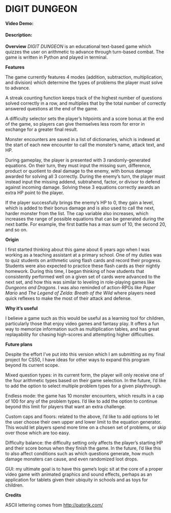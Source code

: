 # DIGIT DUNGEON
#### Video Demo:  [<URL HERE>](https://youtu.be/DKmm-Vntznc)
#### Description:
**Overview**
*DIGIT DUNGEON* is an educational text-based game which quizzes the user on arithmetic to advance through turn-based combat. The game is written in Python and played in terminal. 

**Features**
  
The game currently features 4 modes (addition, subtraction, multiplication, and division) which determine the types of problems the player must solve to advance. 

A streak counting function keeps track of the highest number of questions solved correctly in a row, and multiplies that by the total number of correctly answered questions at the end of the game. 

A difficulty selector sets the player’s hitpoints and a score bonus at the end of the game, so players can give themselves less room for error in exchange for a greater final result.

Monster encounters are saved in a list of dictionaries, which is indexed at the start of each new encounter to call the monster’s name, attack text, and HP. 

During gameplay, the player is presented with 3 randomly-generated equations. On their turn, they must input the missing sum, difference, product or quotient to deal damage to the enemy, with bonus damage awarded for solving all 3 correctly. During the enemy’s turn, the player must instead input the missing addend, subtrahend, factor, or divisor to defend against incoming damage. Solving these 3 equations correctly awards an extra HP point to the player.

If the player successfully brings the enemy’s HP to 0, they gain a level, which is added to their bonus damage and is also used to call the next, harder monster from the list. The cap variable also increases, which increases the range of possible equations that can be generated during the next battle. For example, the first battle has a max sum of 10, the second 20, and so on.

**Origin**
  
I first started thinking about this game about 6 years ago when I was working as a teaching assistant at a primary school. One of my duties was to quiz students on arithmetic using flash cards and record their progress. Students were also expected to practice these flash cards as their nightly homework. During this time, I began thinking of how students that consistently performed well on a given set of cards were advanced to the next set, and how this was similar to leveling in role-playing games like *Dungeons and Dragons*. I was also reminded of action-RPGs like *Paper Mario* and *The Legend of Zelda: Breath of the Wild* where players need quick reflexes to make the most of their attack and defense. 

**Why it’s useful**
  
I believe a game such as this would be useful as a learning tool for children, particularly those that enjoy video games and fantasy play. It offers a fun way to memorize information such as multiplication tables, and has great replayability for chasing high-scores and attempting higher difficulties. 

**Future plans**
  
Despite the effort I’ve put into this version which I am submitting as my final project for CS50, I have ideas for other ways to expand this program beyond its current scope.
  
Mixed question types: in its current form, the player will only receive one of the four arithmetic types based on their game selection. In the future, I’d like to add the option to select multiple problem types for a given playthrough.
  
Endless mode: the game has 10 monster encounters, which results in a cap of 100 for any of the problem types. I’d like to add the option to continue beyond this limit for players that want an extra challenge.
  
Custom caps and floors: related to the above, I’d like to add options to let the user choose their own upper and lower limit to the equation generator. This would let players spend more time on a chosen set of problems, or skip over those which are too easy.
  
Difficulty balance: the difficulty setting only affects the player’s starting HP and their score bonus when they finish the game. In the future, I’d like this to also affect conditions such as which questions generate, how much damage monsters can cause, and even randomized loot drops.
  
GUI: my ultimate goal is to have this game’s logic sit at the core of a proper video game with animated graphics and sound effects, perhaps as an application for tablets given their ubiquity in schools and as toys for children.  

**Credits**
  
ASCII lettering comes from http://patorjk.com/

